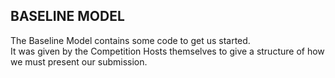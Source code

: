 ## BASELINE MODEL
The Baseline Model contains some code to get us started. <br>
It was given by the Competition Hosts themselves to give a structure of how we must present our submission.
